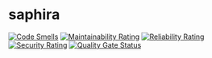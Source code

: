# saphira

[![Code Smells](https://sonarcloud.io/api/project_badges/measure?project=saphira&metric=code_smells)](https://sonarcloud.io/dashboard?id=saphira)
[![Maintainability Rating](https://sonarcloud.io/api/project_badges/measure?project=saphira&metric=sqale_rating)](https://sonarcloud.io/dashboard?id=saphira)
[![Reliability Rating](https://sonarcloud.io/api/project_badges/measure?project=saphira&metric=reliability_rating)](https://sonarcloud.io/dashboard?id=saphira)
[![Security Rating](https://sonarcloud.io/api/project_badges/measure?project=saphira&metric=security_rating)](https://sonarcloud.io/dashboard?id=saphira)
[![Quality Gate Status](https://sonarcloud.io/api/project_badges/measure?project=saphira&metric=alert_status)](https://sonarcloud.io/dashboard?id=saphira)
